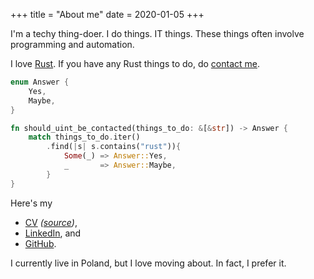 +++
title = "About me"
date = 2020-01-05
+++

I'm a techy thing-doer. I do things. IT things. These things often involve
programming and automation.

I love [Rust](https://rust-lang.org/). If you have any Rust things to do,
do [contact me](mailto:uint@lavabit.com).

```rs
enum Answer {
    Yes,
    Maybe,
}

fn should_uint_be_contacted(things_to_do: &[&str]) -> Answer {
    match things_to_do.iter()
        .find(|s| s.contains("rust")){
            Some(_) => Answer::Yes,
            _       => Answer::Maybe,
        }
}
```

Here's my
* [CV](https://github.com/uint/cv/releases/download/latest/cv.pdf) *([source](https://github.com/uint/cv))*,
* [LinkedIn](https://www.linkedin.com/in/tomasz-kurcz-a20828164/?lipi=urn%3Ali%3Apage%3Ad_flagship3_feed%3BI1xnMC0ISt%2BEICWr8fYapQ%3D%3D&licu=urn%3Ali%3Acontrol%3Ad_flagship3_feed-nav.settings_view_profile), and
* [GitHub](https://github.com/uint).

I currently live in Poland, but I love moving about. In fact, I prefer it.
